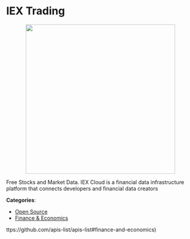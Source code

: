 # IEX Trading
<p align="center">
    <img width="400" src="https://raw.githubusercontent.com/apis-list/apis-list/apis/iex/logo_256x256.png" />
</p>

Free Stocks and Market Data. IEX Cloud is a financial data infrastructure platform that connects developers and financial data creators



**Categories**:
- [Open Source](https://github.com/apis-list/apis-list#open-source)
- [Finance & Economics](https://github.com/apis-list/apis-list#finance-and-economics)



ttps://github.com/apis-list/apis-list#finance-and-economics)






